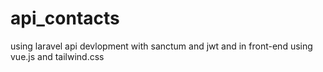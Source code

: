# api_contacts
 
using laravel api devlopment with sanctum and jwt
and in front-end using vue.js and tailwind.css
